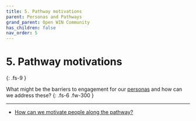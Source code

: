 ```yaml
---
title: 5. Pathway motivations
parent: Personas and Pathways
grand_parent: Open WIN Community
has_children: false
nav_order: 5
---
```


# 5. Pathway motivations
{: .fs-9 }

What might be the barriers to engagement for our [personas](personas-descriptions.md) and how can we address these?
{: .fs-6 .fw-300 }

---


* [How can we motivate people along the pathway?](#how-can-we-motivate-people-along-the-pathway?)

<!-- ## What are our community motivated by?
These people all want to learn and they are interested in new technologies. They may be motivated by a desire to "give back" to the community, compared to people who would rather wait for the documentation to be created so they can use it. They want to develop themselves and others. They want to be part of a community. They may be motivated by ethical or justice oriented open access to research outputs, or they may be motivated by personal career benefits.

## What do they need to be motivated?
These people need to feel like they are ahead of the curve, or at the leading edge, in adoption. They are comfortable being trail-blazers. They would probably enjoyed being challenged or stretched. They need to feel like they have something to offer and need to feel their contributions are valued. They need to feel comfortable in sharing. They need enjoy being creators rather than simple consumers. They need development opportunities, and to observe the growth of others. They need to feel welcome in the community, and place some value in community membership (or that the community values them). They need to feel like they are contributing to an ethical and justice oriented project, and/or that they are seeing direct gains for themselves. -->
